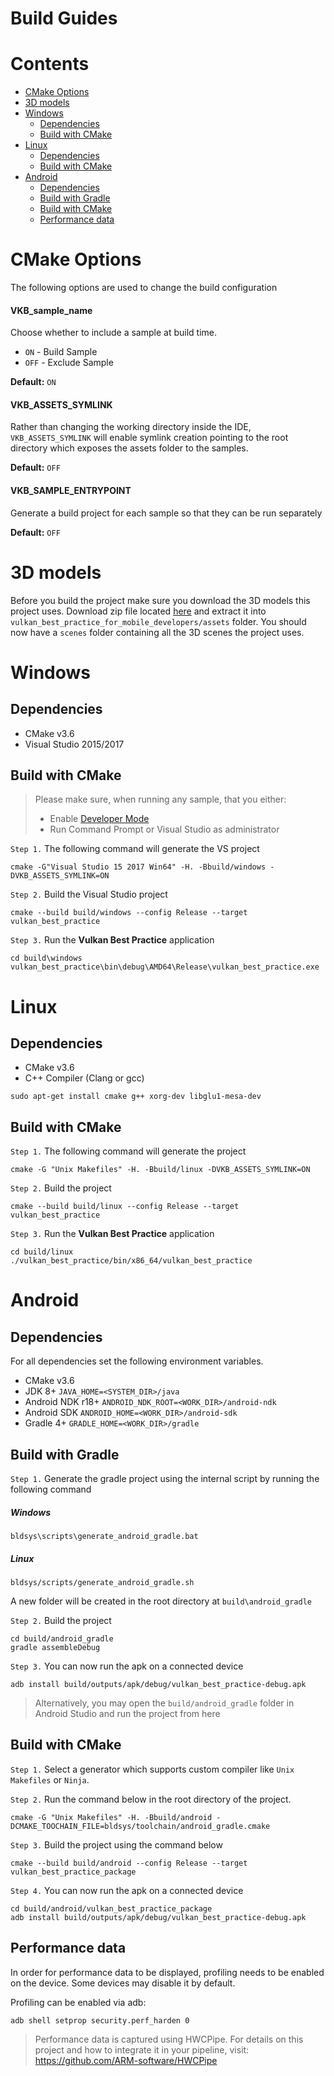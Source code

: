 <!--
- Copyright (c) 2019, Arm Limited and Contributors
-
- SPDX-License-Identifier: MIT
-
- Permission is hereby granted, free of charge,
- to any person obtaining a copy of this software and associated documentation files (the "Software"),
- to deal in the Software without restriction, including without limitation the rights to
- use, copy, modify, merge, publish, distribute, sublicense, and/or sell copies of the Software,
- and to permit persons to whom the Software is furnished to do so, subject to the following conditions:
-
- The above copyright notice and this permission notice shall be included in all copies or substantial portions of the Software.
-
- THE SOFTWARE IS PROVIDED "AS IS", WITHOUT WARRANTY OF ANY KIND, EXPRESS OR IMPLIED,
- INCLUDING BUT NOT LIMITED TO THE WARRANTIES OF MERCHANTABILITY,
- FITNESS FOR A PARTICULAR PURPOSE AND NONINFRINGEMENT.
- IN NO EVENT SHALL THE AUTHORS OR COPYRIGHT HOLDERS BE LIABLE FOR ANY CLAIM, DAMAGES OR OTHER LIABILITY,
- WHETHER IN AN ACTION OF CONTRACT, TORT OR OTHERWISE, ARISING FROM,
- OUT OF OR IN CONNECTION WITH THE SOFTWARE OR THE USE OR OTHER DEALINGS IN THE SOFTWARE.
-
-->

# Build Guides <!-- omit in toc -->

# Contents <!-- omit in toc -->

- [CMake Options](#cmake-options)
- [3D models](#3d-models)
- [Windows](#windows)
  - [Dependencies](#dependencies)
  - [Build with CMake](#build-with-cmake)
- [Linux](#linux)
  - [Dependencies](#dependencies-1)
  - [Build with CMake](#build-with-cmake-1)
- [Android](#android)
  - [Dependencies](#dependencies-2)
  - [Build with Gradle](#build-with-gradle)
  - [Build with CMake](#build-with-cmake-2)
  - [Performance data](#performance-data)


# CMake Options

The following options are used to change the build configuration

#### VKB_sample_name <!-- omit in toc -->
Choose whether to include a sample at build time.
- `ON` - Build Sample
- `OFF` - Exclude Sample

**Default:** `ON`

#### VKB_ASSETS_SYMLINK <!-- omit in toc -->
Rather than changing the working directory inside the IDE, `VKB_ASSETS_SYMLINK` will enable symlink creation pointing to the root directory which exposes the assets folder to the samples.

**Default:** `OFF`

#### VKB_SAMPLE_ENTRYPOINT <!-- omit in toc -->

Generate a build project for each sample so that they can be run separately

**Default:** `OFF`

# 3D models

Before you build the project make sure you download the 3D models this project uses. Download zip file located [here](https://github.com/Arm-Software/projectrelease.zip "Models") and extract it into `vulkan_best_practice_for_mobile_developers/assets` folder. You should now have a `scenes` folder containing all the 3D scenes the project uses.

# Windows

## Dependencies

- CMake v3.6
- Visual Studio 2015/2017

## Build with CMake

> Please make sure, when running any sample, that you either:
>  - Enable [Developer Mode](https://docs.microsoft.com/en-us/windows/uwp/get-started/enable-your-device-for-development "Microsoft Tutorial to Enable Developer Mode 'docs.microsoft.com'")
> - Run Command Prompt or Visual Studio as administrator

`Step 1.` The following command will generate the VS project
```
cmake -G"Visual Studio 15 2017 Win64" -H. -Bbuild/windows -DVKB_ASSETS_SYMLINK=ON
```

`Step 2.` Build the Visual Studio project

```
cmake --build build/windows --config Release --target vulkan_best_practice
```
`Step 3.` Run the **Vulkan Best Practice** application
```
cd build\windows
vulkan_best_practice\bin\debug\AMD64\Release\vulkan_best_practice.exe
```


# Linux

## Dependencies

- CMake v3.6
- C++ Compiler (Clang or gcc)

```
sudo apt-get install cmake g++ xorg-dev libglu1-mesa-dev
```

## Build with CMake

`Step 1.` The following command will generate the project

```
cmake -G "Unix Makefiles" -H. -Bbuild/linux -DVKB_ASSETS_SYMLINK=ON
```
`Step 2.` Build the project

```
cmake --build build/linux --config Release --target vulkan_best_practice
```
`Step 3.` Run the **Vulkan Best Practice** application

```
cd build/linux
./vulkan_best_practice/bin/x86_64/vulkan_best_practice
```

# Android

## Dependencies

For all dependencies set the following environment variables.

- CMake v3.6
- JDK 8+ `JAVA_HOME=<SYSTEM_DIR>/java`
- Android NDK r18+ `ANDROID_NDK_ROOT=<WORK_DIR>/android-ndk`
- Android SDK `ANDROID_HOME=<WORK_DIR>/android-sdk`
- Gradle 4+ `GRADLE_HOME=<WORK_DIR>/gradle`

## Build with Gradle

`Step 1.` Generate the gradle project using the internal script by running the following command  
##### Windows  <!-- omit in toc -->
```
bldsys\scripts\generate_android_gradle.bat
```
##### Linux  <!-- omit in toc -->

```
bldsys/scripts/generate_android_gradle.sh
```

A new folder will be created in the root directory at `build\android_gradle`

`Step 2.` Build the project
```
cd build/android_gradle
gradle assembleDebug
```
`Step 3.` You can now run the apk on a connected device
```
adb install build/outputs/apk/debug/vulkan_best_practice-debug.apk
```

> Alternatively, you may open the `build/android_gradle` folder in Android Studio and run the project from here

## Build with CMake


`Step 1.` Select a generator which supports custom compiler like `Unix  Makefiles` or `Ninja`.

`Step 2.` Run the command below in the root directory of the project.

```
cmake -G "Unix Makefiles" -H. -Bbuild/android -DCMAKE_TOOCHAIN_FILE=bldsys/toolchain/android_gradle.cmake
```

`Step 3.` Build the project using the command below

```
cmake --build build/android --config Release --target vulkan_best_practice_package
```
`Step 4.` You can now run the apk on a connected device
```
cd build/android/vulkan_best_practice_package
adb install build/outputs/apk/debug/vulkan_best_practice-debug.apk
```

## Performance data

In order for performance data to be displayed, profiling needs to be enabled on the device. Some devices may disable it by default.

Profiling can be enabled via adb:

```
adb shell setprop security.perf_harden 0
```

> Performance data is captured using HWCPipe.
> For details on this project and how to integrate it in your pipeline,
> visit: https://github.com/ARM-software/HWCPipe

